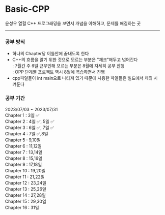# Basic-CPP
윤성우 열혈 C++ 프로그래밍을 보면서 개념을 이해하고, 문제를 해결하는 곳
***

### 공부 방식
- 하나의 Chapter당 이틀안에 끝내도록 한다
- C++의 흐름을 알기 위한 것으로 모르는 부분은 "체크"해두고 넘어간다  
   : 7월간 주 6일 근무인해 모르는 부분은 8월에 자세히 공부 진행  
   : OPP 단계별 프로젝트 역시 8월에 복습하면서 진행
- cpp파일들이 int main으로 나타져 있기 때문에 사용한 파일들은 빌드에서 제외 시켜둔다


### 공부 기간
2023/07/03 ~ 2023/07/31  
Chapter 1 : 3일 ✅  
Chapter 2 : 4일 ✅, 5일 ✅  
Chapter 3 : 6일 ✅, 7일 ✅  
Chapter 4 : 7일 ✅,8일  
Chapter 5 : 9,10일  
Chapter 6 : 11,12일  
Chapter 7 : 13,14일  
Chapter 8 : 15,16일  
Chapter 9 : 17,18일  
Chapter 10 : 19,20일  
Chapter 11 : 21,22일  
Chapter 12 : 23,24일  
Chapter 13 : 25,26일  
Chapter 14 : 27,28일  
Chapter 15 : 29,30일  
Chapter 16 : 31일  
